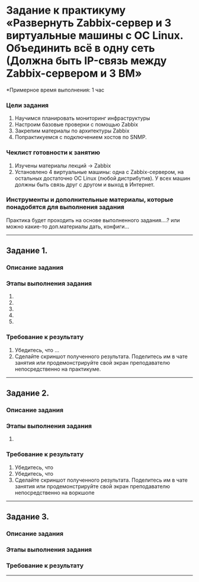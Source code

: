 # Задание к практикуму «Развернуть Zabbix-сервер и 3 виртуальные машины с ОС Linux. Объединить всё в одну сеть (Должна быть IP-связь между Zabbix-сервером и 3 ВМ»

 
*Примерное время выполнения: 1 час

### Цели задания

1. Научимся планировать мониторинг инфраструктуры
2. Настроим базовые проверки с помощью Zabbix
3. Закрепим материалы по архитектуры Zabbix
4. Попрактикуемся с подключением хостов по SNMP.

### Чеклист готовности к занятию

1. Изучены материалы лекций -> Zabbix
2. Установлено 4 виртуальные машины: одна с Zabbix-сервером, на остальных достаточно ОС Linux (любой дистрибутив). У всех машин должны быть связь друг с другом и выход в Интернет.

### Инструменты и дополнительные материалы, которые понадобятся для выполнения задания

Практика будет проходить на основе выполненного задания....?
или можно какие-то доп.материалы дать, конфиги...

---

## Задание 1. 

### Описание задания

### Этапы выполнения задания

1. 
2. 
3. 
4. 
5. 

### Требование к результату

1. Убедитесь, что ...
2. Сделайте скриншот полученного результата. Поделитесь им в чате занятия или продемонстрируйте свой экран преподавателю непосредственно на практикуме.

--- 
 
## Задание 2. 

### Описание задания



### Этапы выполнения задания

1. 

### Требование к результату

1. Убедитесь, что
2. Убедитесь, что
3. Сделайте скриншот полученного результата. Поделитесь им в чате занятия или продемонстрируйте свой экран преподавателю непосредственно на воркшопе

---

## Задание 3. 

### Описание задания


### Этапы выполнения задания


### Требование к результату


--- 
 

